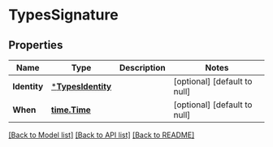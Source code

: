 # TypesSignature

## Properties
Name | Type | Description | Notes
------------ | ------------- | ------------- | -------------
**Identity** | [***TypesIdentity**](TypesIdentity.md) |  | [optional] [default to null]
**When** | [**time.Time**](time.Time.md) |  | [optional] [default to null]

[[Back to Model list]](../README.md#documentation-for-models) [[Back to API list]](../README.md#documentation-for-api-endpoints) [[Back to README]](../README.md)


